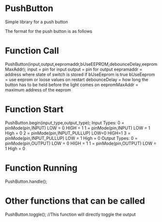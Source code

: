 # PushButton
Simple library for a push button

The format for the push button is as follows

# Function Call
PushButton(input,output,eepromaddr,bUseEEPROM,debounceDelay,eepromMaxAddr);
  input = pin for input
  output = pin for output
  eepramaddr = address where state of switch is stored if bUseEeprom is true
  bUseEeprom = use eeprom or loose values on restart
  debounceDelay = how long the button has to be held before the light comes on
  eepromMaxAddr = maximum address of the eeprom

# Function Start

PushButton.begin(input_type,output_type);
  Input Types:
    0 = pinMode(pin,INPUT)
        LOW = 0
        HIGH = 1
    1 = pinMode(pin,INPUT)
        LOW = 1
        High = 0
    2 = pinMode(pin,INPUT_PULLUP)
        LOW=0
        HIGH=1
    3 = pinMode(pin,INPUT_PULLUP)
        LOW = 1
        High = 0
  Output Types:
    0 = pinMode(pin,OUTPUT)
        LOW = 0
        HIGH = 1
    1 = pinMode(pin,OUTPUT)
        LOW = 1
        High = 0
        
# Function Running
PushButton.handle();

# Other functions that can be called
PushButton.toggle(); //This function will directly toggle the output

